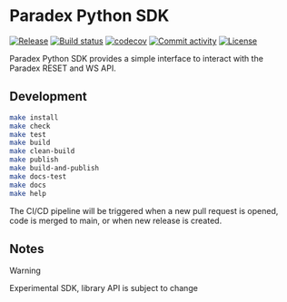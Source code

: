 # Paradex Python SDK

[![Release](https://img.shields.io/github/v/release/tradeparadex/paradex-py)](https://img.shields.io/github/v/release/tradeparadex/paradex-py)
[![Build status](https://img.shields.io/github/actions/workflow/status/tradeparadex/paradex-py/main.yml?branch=main)](https://github.com/tradeparadex/paradex-py/actions/workflows/main.yml?query=branch%3Amain)
[![codecov](https://codecov.io/gh/tradeparadex/paradex-py/branch/main/graph/badge.svg)](https://codecov.io/gh/tradeparadex/paradex-py)
[![Commit activity](https://img.shields.io/github/commit-activity/m/tradeparadex/paradex-py)](https://img.shields.io/github/commit-activity/m/tradeparadex/paradex-py)
[![License](https://img.shields.io/github/license/tradeparadex/paradex-py)](https://img.shields.io/github/license/tradeparadex/paradex-py)

Paradex Python SDK provides a simple interface to interact with the Paradex RESET and WS API.

## Development

```bash
make install
make check
make test
make build
make clean-build
make publish
make build-and-publish
make docs-test
make docs
make help
```

The CI/CD pipeline will be triggered when a new pull request is opened, code is merged to main, or when new release is created.

## Notes

> [!WARNING]
> Experimental SDK, library API is subject to change
